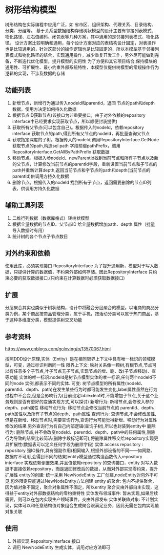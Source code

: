 # 树形结构模型
树形结构在实际编程中应用广泛，如 省市区、组织架构、代理关系、目录结构、分类、分组等。
基于关系型数据结构存储树状模型的设计主要有邻接列表模式、物化路径、左右值编码、闭包表等几种方案，其中通用的是邻接列表模式、物化路径。
设计方案比较明确和通用，每个设计方案对应的表结构设计固定，对表操作也是比较通用的，针对这部分的操作逻辑也是比较固定的，所以本模型基于邻接列表模式和物化路径的结合，实现通用操作，减少重复开发工作，另外尽可能做到完备，不断迭代优化模型，提升模型的实用性
为了方便和其它项目结合,保持模块的通用性、可扩展性、最小约束外部系统特性，本模型仅提供树模型的常规操作行为逻辑的实现，不涉及数据的存储
## 功能列表
1. 新增节点，新增行为通过传入nodeId和parentId，返回 节点的path和depth 数据，使用方决定如何持久化数据
2. 根据节点ID获取节点(该接口为非重要接口，由于对外依赖的repository interface中已经要求实现获取节点，所以顺便封装提供)
3. 获取所有父节点(可以包含自己)。根据传入的nodeId，依赖repository interface 获取节点的path,得到所有父节点的nodeId，再批量查询父节点
4. 获取指定深度的子树。根据传入的nodeId,调用RepositoryInterface.GetNode获取节点的path,构造sql path 字段前缀pathPrefix，调用RepositoryInterface.GetAllByPathPrefix 获取数据
5. 移动节点。根据入参nodeId、newParentId找到当前节点和所有子节点以及新的父节点，计算修改当前节点的parentId字段，重新设置当前节点和子节点的path并重新计算depth,返回当前节点和字节点的path和depth(当前节点的parentId)供调用方持久化数据
6. 删除节点。根据传入的nodeId 找到所有子节点，返回需要删除的节点ID列表，供调用方持久化数据
## 辅助工具列表
1. 二维行列数据（数据库格式）转树状模型
2. 根据全量数据的节点ID、父节点ID 给全量数据增加path、depth 属性（批量导入数据时有用）
3. 统计树的各个节点子节点数目

## 对外约束和依赖
使用此库，必须实现接口 RepositoryInterface 为了提升通用新，模型对于写入数据，只提供计算的数据值，不约束外部如何存储。因此RepositoryInterface 只约束必要的获取数据接口.(只约束在计算数据时必须获取数据接口)

## 扩展
分层聚合其实也类似于树状结构，设计中将融合分层聚合的模型，以电商的商品分类为例，某个商品按商品管理分类，属于手机，按活动分类可以属于热门商品，基于这种多维度分类，模型提供树交叉功能
## 参考资料
https://www.cnblogs.com/goloving/p/13570067.html

按照DDD设计原理,实体（Entity）是在相同限界上下文中具有唯一标识的领域模型，可变，通过标识判断同一性
限界上下文: 映射关系像一颗树,有根节点,节点可以有任意多个子节点,叶子节点无子节点,实现节点的增、删、改(子节点移动)、查等功能
实体的唯一标识:nodeId是树节点模型实体的唯一标识,任何两个nodeId不同的node 实例,都表示不同的实体.
可变: 树节点模型的所有属性(nodeId、parentId、depth、path)在发生某些行为时都可能发生变化,label属性虽然在行为过程中不会变,但是会影响行为(目前设定lable=leaf时,不能增加子节点,关于这个业务规则是否有更好的变通实现方式,可以探讨)
 新增行为: 新增节点,会修改入参的depth、path属性
 移动节点行为: 移动节点会修改当前节点的 parentId、depth、path属性以及所有子节点的depth、path属性
 查询行为: 查询节点,不会修改属性,但是在新增、移动节点时,需要查询行为,查询行为可能觉得新增、移动行为对属性修改的结果.另外查询行为有自己内部逻辑(查询子树),所以也封装到entity中
 删除行为: 删除节点,并不会改变nodeId、parentId、depth、path中的任何属性,删除行为导致的结果比较简洁(删除字段标记即可),将删除属性移交给repository实现更具扩展性(数据表可以定义任何字段为删除字段)
 实体 access repository : repository 强IO操作,具有强副作用(相同输入,根据外部设备的不同——如网路、数据库不可用,会得到不同的结果)entity模型通过构造函数传入repository interface 实现依赖倒置效果,并且值依赖repository 的查询接口，entity 对写入数据不直接依赖repository，而是返回修改后的数据，从而对外部实现零约束，提升扩展性
 entity的创建: 统一采用 NewNodeEntity 工厂创建,nodeEntity对包外不可见,包外限定只能通过NewNodeEntity方法创建
 entity 的聚合: 包内不提供聚合，因为值对象不固定，聚合对象属性不固定，所以entity 聚合交由外部自主实现，这得益于entity对外部数据结构的零约束特性
 实体发布领域事件: 暂未实现,如果后续需要，则可以在包内实现生产领域事件，交由外部发布
 实体关联值对象: 不计划实现，实体可以和任意结构值对象组合生成聚合跟满足业务，因此无需在包内实现值对象关联


## 使用
1. 外部实现 RepositoryInterface 接口
2. 调用 NewNodeEntity 生成实体，调用对应方法即可